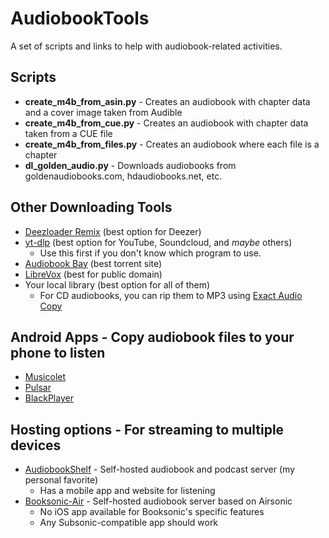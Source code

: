 # AudiobookTools

A set of scripts and links to help with audiobook-related activities.

## Scripts

- **create_m4b_from_asin.py** - Creates an audiobook with chapter data and a cover image taken from Audible
- **create_m4b_from_cue.py** - Creates an audiobook with chapter data taken from a CUE file
- **create_m4b_from_files.py** - Creates an audiobook where each file is a chapter
- **dl_golden_audio.py** - Downloads audiobooks from goldenaudiobooks.com, hdaudiobooks.net, etc.

## Other Downloading Tools

- [Deezloader Remix](https://www.deezloader.app/download/) (best option for Deezer)
- [yt-dlp](https://github.com/yt-dlp/yt-dlp) (best option for YouTube, Soundcloud, and _maybe_ others)
  - Use this first if you don't know which program to use.
- [Audiobook Bay](https://audiobookbay.net) (best torrent site)
- [LibreVox](http://librivox.org/search) (best for public domain)
- Your local library (best option for all of them)
  - For CD audiobooks, you can rip them to MP3 using [Exact Audio Copy](https://www.exactaudiocopy.de/en/)

## Android Apps - Copy audiobook files to your phone to listen

- [Musicolet](https://play.google.com/store/apps/details?id=in.krosbits.musicolet&hl=en_US&gl=US)
- [Pulsar](https://play.google.com/store/apps/details?id=com.rhmsoft.pulsar&hl=en_US&gl=US)
- [BlackPlayer](https://play.google.com/store/apps/details?id=com.musicplayer.blackplayerfree&hl=en_US&gl=US)

## Hosting options - For streaming to multiple devices

- [AudiobookShelf](https://github.com/advplyr/audiobookshelf) - Self-hosted audiobook and podcast server (my personal favorite)
  - Has a mobile app and website for listening
- [Booksonic-Air](https://github.com/popeen/Booksonic-Air) - Self-hosted audiobook server based on Airsonic
  - No iOS app available for Booksonic's specific features
  - Any Subsonic-compatible app should work
